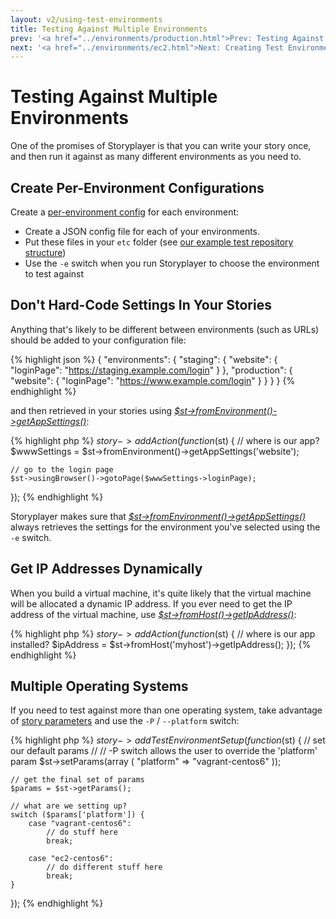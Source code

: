 ```yaml
---
layout: v2/using-test-environments
title: Testing Against Multiple Environments
prev: '<a href="../environments/production.html">Prev: Testing Against Production</a>'
next: '<a href="../environments/ec2.html">Next: Creating Test Environments On Amazon EC2</a>'
---
```


# Testing Against Multiple Environments

One of the promises of Storyplayer is that you can write your story once, and then run it against as many different environments as you need to.

## Create Per-Environment Configurations

Create a [per-environment config](../configuration/environment-config.html) for each environment:

* Create a JSON config file for each of your environments.
* Put these files in your `etc` folder \(see [our example test repository structure](../example-test-repo.html)\)
* Use the `-e` switch when you run Storyplayer to choose the environment to test against

## Don't Hard-Code Settings In Your Stories

Anything that's likely to be different between environments (such as URLs) should be added to your configuration file:

{% highlight json %}
{
	"environments": {
		"staging": {
			"website": {
				"loginPage": "https://staging.example.com/login"
			}
		},
		"production": {
			"website": {
				"loginPage": "https://www.example.com/login"
			}
		}
	}
}
{% endhighlight %}

and then retrieved in your stories using _[$st->fromEnvironment()->getAppSettings()](../modules/environment/fromEnvironment.html#getappsettings)_:

{% highlight php %}
$story->addAction(function($st) {
	// where is our app?
	$wwwSettings = $st->fromEnvironment()->getAppSettings('website');

	// go to the login page
	$st->usingBrowser()->gotoPage($wwwSettings->loginPage);
});
{% endhighlight %}

Storyplayer makes sure that _[$st->fromEnvironment()->getAppSettings()](../modules/environment/fromEnvironment.html#getappsettings)_ always retrieves the settings for the environment you've selected using the `-e` switch.

## Get IP Addresses Dynamically

When you build a virtual machine, it's quite likely that the virtual machine will be allocated a dynamic IP address.  If you ever need to get the IP address of the virtual machine, use _[$st->fromHost()->getIpAddress()](../modules/host/fromHost.html#getipaddress)_:

{% highlight php %}
$story->addAction(function($st) {
	// where is our app installed?
	$ipAddress = $st->fromHost('myhost')->getIpAddress();
});
{% endhighlight %}

## Multiple Operating Systems

If you need to test against more than one operating system, take advantage of [story parameters](../stories/story-params.html) and use the `-P` / `--platform` switch:

{% highlight php %}
$story->addTestEnvironmentSetup(function($st) {
	// set our default params
	//
	// -P switch allows the user to override the 'platform' param
	$st->setParams(array (
		"platform" => "vagrant-centos6"
	));

	// get the final set of params
	$params = $st->getParams();

	// what are we setting up?
	switch ($params['platform']) {
		case "vagrant-centos6":
			// do stuff here
			break;

		case "ec2-centos6":
			// do different stuff here
			break;
	}
});
{% endhighlight %}